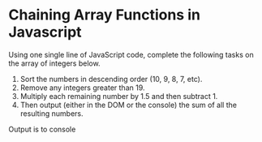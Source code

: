 # Chaining Array Functions in Javascript
Using one single line of JavaScript code, complete the following tasks on the array of integers below.

1. Sort the numbers in descending order (10, 9, 8, 7, etc).
2. Remove any integers greater than 19.
2. Multiply each remaining number by 1.5 and then subtract 1.
2. Then output (either in the DOM or the console) the sum of all the resulting numbers.


Output is to console